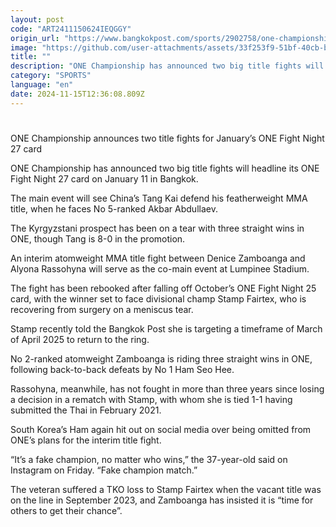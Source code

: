 ```yaml
---
layout: post
code: "ART2411150624IEQGGY"
origin_url: "https://www.bangkokpost.com/sports/2902758/one-championship-announces-two-title-fights-for-januarys-one-fight-night-27-card"
image: "https://github.com/user-attachments/assets/33f253f9-51bf-40cb-bb4f-2c127bb23bf1"
title: ""
description: "ONE Championship has announced two big title fights will headline its ONE Fight Night 27 card on January 11 in Bangkok."
category: "SPORTS"
language: "en"
date: 2024-11-15T12:36:08.809Z
---
```


# 

ONE Championship announces two title fights for January’s ONE Fight Night 27 card

ONE Championship has announced two big title fights will headline its ONE Fight Night 27 card on January 11 in Bangkok.

The main event will see China’s Tang Kai defend his featherweight MMA title, when he faces No 5-ranked Akbar Abdullaev. 

The Kyrgyzstani prospect has been on a tear with three straight wins in ONE, though Tang is 8-0 in the promotion.

An interim atomweight MMA title fight between Denice Zamboanga and Alyona Rassohyna will serve as the co-main event at Lumpinee Stadium.

The fight has been rebooked after falling off October’s ONE Fight Night 25 card, with the winner set to face divisional champ Stamp Fairtex, who is recovering from surgery on a meniscus tear.

Stamp recently told the Bangkok Post she is targeting a timeframe of March of April 2025 to return to the ring.

No 2-ranked atomweight Zamboanga is riding three straight wins in ONE, following back-to-back defeats by No 1 Ham Seo Hee. 

Rassohyna, meanwhile, has not fought in more than three years since losing a decision in a rematch with Stamp, with whom she is tied 1-1 having submitted the Thai in February 2021.

South Korea’s Ham again hit out on social media over being omitted from ONE’s plans for the interim title fight.

“It’s a fake champion, no matter who wins,” the 37-year-old said on Instagram on Friday. “Fake champion match.”

The veteran suffered a TKO loss to Stamp Fairtex when the vacant title was on the line in September 2023, and Zamboanga has insisted it is “time for others to get their chance”.